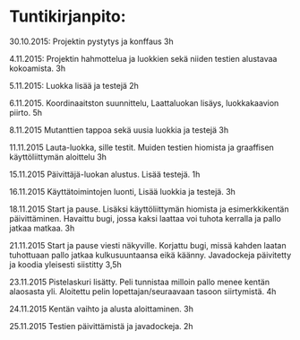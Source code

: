 ﻿# ﻿Tuntikirjanpito:

30.10.2015:
Projektin pystytys ja konffaus 3h

4.11.2015:
Projektin hahmottelua ja luokkien sekä niiden testien alustavaa kokoamista. 3h

5.11.2015:
Luokka lisää ja testejä 2h

6.11.2015.
Koordinaaitston suunnittelu, Laattaluokan lisäys, luokkakaavion piirto. 5h

8.11.2015
Mutanttien tappoa sekä uusia luokkia ja testejä 3h

11.11.2015
Lauta-luokka, sille testit. Muiden testien hiomista ja graaffisen käyttöliittymän aloittelu 3h

15.11.2015
Päivittäjä-luokan alustus. Lisää testejä. 1h

16.11.2015
Käyttätoimintojen luonti, Lisää luokkia ja testejä. 3h

18.11.2015
Start ja pause. Lisäksi käyttöliittymän hiomista ja esimerkkikentän päivittäminen. Havaittu bugi, jossa kaksi laattaa voi tuhota kerralla ja pallo jatkaa matkaa. 3h

21.11.2015
Start ja pause viesti näkyville. Korjattu bugi, missä kahden laatan tuhottuaan pallo jatkaa kulkusuuntaansa eikä käänny. Javadockeja päivitetty ja koodia yleisesti siistitty 3,5h

23.11.2015
Pistelaskuri lisätty. Peli tunnistaa milloin pallo menee kentän alaosasta yli. Aloitettu pelin lopettajan/seuraavaan tasoon siirtymistä. 4h

24.11.2015
Kentän vaihto ja alusta aloittaminen. 3h

25.11.2015
Testien päivittämistä ja javadockeja. 2h